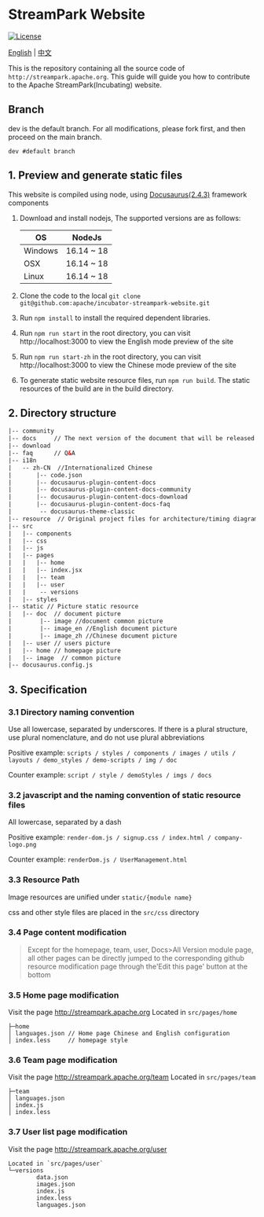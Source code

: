 # StreamPark Website
[![License](https://img.shields.io/badge/license-Apache%202-4EB1BA.svg)](https://www.apache.org/licenses/LICENSE-2.0.html)

[English](README.md) | [中文](README_ZH.md)

This is the repository containing all the source code of `http://streampark.apache.org`.
This guide will guide you how to contribute to the Apache StreamPark(Incubating) website.


## Branch
dev is the default branch. For all modifications, please fork first, and then proceed on the main branch.

```
dev #default branch
```


## 1. Preview and generate static files

This website is compiled using node, using [Docusaurus(2.4.3)](https://docusaurus.io/) framework components

1. Download and install nodejs, The supported versions are as follows:

   |  OS     | NodeJs       | 
   |  ----   | ----         |
   | Windows | 16.14 ~ 18   |
   | OSX     | 16.14 ~ 18   |
   | Linux   | 16.14 ~ 18   |

2. Clone the code to the local `git clone git@github.com:apache/incubator-streampark-website.git`
2. Run `npm install` to install the required dependent libraries.
3. Run `npm run start` in the root directory, you can visit http://localhost:3000 to view the English mode preview of the site
4. Run `npm run start-zh` in the root directory, you can visit http://localhost:3000 to view the Chinese mode preview of the site
5. To generate static website resource files, run `npm run build`. The static resources of the build are in the build directory.

## 2. Directory structure
```html
|-- community
|-- docs     // The next version of the document that will be released soon
|-- download
|-- faq      // Q&A
|-- i18n
|   -- zh-CN  //Internationalized Chinese
|       |-- code.json
|       |-- docusaurus-plugin-content-docs
|       |-- docusaurus-plugin-content-docs-community
|       |-- docusaurus-plugin-content-docs-download
|       |-- docusaurus-plugin-content-docs-faq
|        -- docusaurus-theme-classic
|-- resource  // Original project files for architecture/timing diagram/flow chart, etc.
|-- src
|   |-- components
|   |-- css
|   |-- js
|   |-- pages
|   |   |-- home
|   |   |-- index.jsx
|   |   |-- team
|   |   |-- user
|   |    -- versions
|   |-- styles
|-- static // Picture static resource
|   |-- doc  // document picture
|        |-- image //document common picture
|        |-- image_en //English document picture
|        |-- image_zh //Chinese document picture
|   |-- user // users picture
|   |-- home // homepage picture
|   |-- image  // common picture
|-- docusaurus.config.js

```

## 3. Specification

### 3.1 Directory naming convention

Use all lowercase, separated by underscores. If there is a plural structure, use plural nomenclature, and do not use plural abbreviations

Positive example: `scripts / styles / components / images / utils / layouts / demo_styles / demo-scripts / img / doc`

Counter example: `script / style / demoStyles / imgs / docs`

### 3.2 javascript and the naming convention of static resource files

All lowercase, separated by a dash

Positive example: `render-dom.js / signup.css / index.html / company-logo.png`

Counter example: `renderDom.js / UserManagement.html`

### 3.3 Resource Path

Image resources are unified under `static/{module name}`

css and other style files are placed in the `src/css` directory

### 3.4 Page content modification
> Except for the homepage, team, user, Docs>All Version module page, all other pages can be directly jumped to the corresponding github resource modification page through the'Edit this page' button at the bottom

### 3.5 Home page modification
Visit the page http://streampark.apache.org
Located in `src/pages/home`

```
├─home
│ languages.json // Home page Chinese and English configuration
│ index.less     // homepage style
```
### 3.6 Team page modification
Visit the page http://streampark.apache.org/team
Located in `src/pages/team`
```
├─team
│ languages.json
│ index.js
│ index.less
```
### 3.7 User list page modification
Visit the page http://streampark.apache.org/user
```
Located in `src/pages/user`
└─versions
        data.json
        images.json
        index.js
        index.less
        languages.json
```
